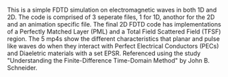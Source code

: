 This is a simple FDTD simulation on electromagnetic waves in both 1D and 2D. The code is comprised of 3 seperate files, 1 for 1D, anothor for the 2D and an animation specific file. The final 2D FDTD code has implementations of a Perfectly Matched Layer (PML) and a Total Field Scattered Field (TFSF) region. The 5 mp4s show the different characteristics that planar and pulse like waves do when they interact with Perfect Electrical Conductors (PECs) and Diaeletric materials with a set EPSR. Referenced using the study "Understanding the Finite-Difference Time-Domain Method" by John B. Schneider. 
